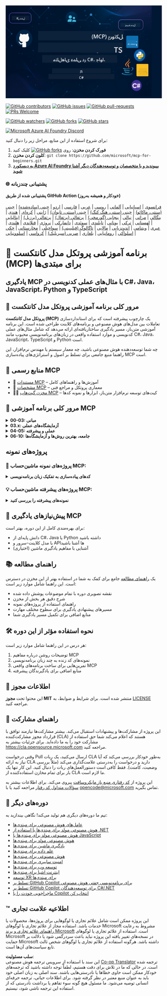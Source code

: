 <!--
CO_OP_TRANSLATOR_METADATA:
{
  "original_hash": "af49e2a6fd462dde6f9ad952d5c8cc6e",
  "translation_date": "2025-06-21T13:35:05+00:00",
  "source_file": "README.md",
  "language_code": "fa"
}
-->
![MCP-for-beginners](../../translated_images/mcp-beginners.2ce2b317996369ff66c5b72e25eff9d4288ab2741fc70c0b4e523d1ae1e249fd.fa.png) 

[![GitHub contributors](https://img.shields.io/github/contributors/microsoft/mcp-for-beginners.svg)](https://GitHub.com/microsoft/mcp-for-beginners/graphs/contributors)
[![GitHub issues](https://img.shields.io/github/issues/microsoft/mcp-for-beginners.svg)](https://GitHub.com/microsoft/mcp-for-beginners/issues)
[![GitHub pull-requests](https://img.shields.io/github/issues-pr/microsoft/mcp-for-beginners.svg)](https://GitHub.com/microsoft/mcp-for-beginners/pulls)
[![PRs Welcome](https://img.shields.io/badge/PRs-welcome-brightgreen.svg?style=flat-square)](http://makeapullrequest.com)

[![GitHub watchers](https://img.shields.io/github/watchers/microsoft/mcp-for-beginners.svg?style=social&label=Watch)](https://GitHub.com/microsoft/mcp-for-beginners/watchers)
[![GitHub forks](https://img.shields.io/github/forks/microsoft/mcp-for-beginners.svg?style=social&label=Fork)](https://GitHub.com/microsoft/mcp-for-beginners/fork)
[![GitHub stars](https://img.shields.io/github/stars/microsoft/mcp-for-beginners?style=social&label=Star)](https://GitHub.com/microsoft/mcp-for-beginners/stargazers)


[![Microsoft Azure AI Foundry Discord](https://dcbadge.vercel.app/api/server/ByRwuEEgH4)](https://discord.com/invite/ByRwuEEgH4)


برای شروع استفاده از این منابع، مراحل زیر را دنبال کنید:
1. **فورک کردن مخزن**: روی [![GitHub forks](https://img.shields.io/github/forks/microsoft/mcp-for-beginners.svg?style=social&label=Fork)](https://GitHub.com/microsoft/mcp-for-beginners/fork) کلیک کنید
2. **کلون کردن مخزن**:   `git clone https://github.com/microsoft/mcp-for-beginners.git`
3. [**به دیسکورد Azure AI Foundry بپیوندید و با متخصصان و توسعه‌دهندگان دیگر آشنا شوید**](https://discord.com/invite/ByRwuEEgH4)


### 🌐 پشتیبانی چندزبانه

#### پشتیبانی شده از طریق GitHub Action (خودکار و همیشه به‌روز)
[فرانسوی](../fr/README.md) | [اسپانیایی](../es/README.md) | [آلمانی](../de/README.md) | [روسی](../ru/README.md) | [عربی](../ar/README.md) | [فارسی](./README.md) | [اردو](../ur/README.md) | [چینی (ساده‌شده)](../zh/README.md) | [چینی (سنتی، ماکائو)](../mo/README.md) | [چینی (سنتی، هنگ کنگ)](../hk/README.md) | [چینی (سنتی، تایوان)](../tw/README.md) | [ژاپنی](../ja/README.md) | [کره‌ای](../ko/README.md) | [هندی](../hi/README.md) | [بنگالی](../bn/README.md) | [مراتی](../mr/README.md) | [نپالی](../ne/README.md) | [پنجابی (گورمخی)](../pa/README.md) | [پرتغالی (پرتغال)](../pt/README.md) | [پرتغالی (برزیل)](../br/README.md) | [ایتالیایی](../it/README.md) | [لهستانی](../pl/README.md) | [ترکی](../tr/README.md) | [یونانی](../el/README.md) | [تایلندی](../th/README.md) | [سوئدی](../sv/README.md) | [دانمارکی](../da/README.md) | [نروژی](../no/README.md) | [فنلاندی](../fi/README.md) | [هلندی](../nl/README.md) | [عبری](../he/README.md) | [ویتنامی](../vi/README.md) | [اندونزیایی](../id/README.md) | [مالایی](../ms/README.md) | [تاگالوگ (فیلیپینی)](../tl/README.md) | [سواحیلی](../sw/README.md) | [مجارستانی](../hu/README.md) | [چکی](../cs/README.md) | [اسلواکی](../sk/README.md) | [رومانیایی](../ro/README.md) | [بلغاری](../bg/README.md) | [صربی (سیریلیک)](../sr/README.md) | [کرواسی](../hr/README.md) | [اسلوونیایی](../sl/README.md)
# 🚀 برنامه آموزشی پروتکل مدل کانتکست (MCP) برای مبتدی‌ها

## **یادگیری MCP با مثال‌های عملی کدنویسی در C#، Java، JavaScript، Python و TypeScript**

## 🧠 مرور کلی برنامه آموزشی پروتکل مدل کانتکست

**پروتکل مدل کانتکست (MCP)** یک چارچوب پیشرفته است که برای استانداردسازی تعاملات بین مدل‌های هوش مصنوعی و برنامه‌های کلاینت طراحی شده است. این برنامه آموزشی متن‌باز، مسیر یادگیری ساختاریافته‌ای ارائه می‌دهد که شامل مثال‌های عملی کدنویسی و موارد استفاده واقعی در زبان‌های برنامه‌نویسی محبوب مانند C#، Java، JavaScript، TypeScript و Python است.

چه شما توسعه‌دهنده هوش مصنوعی باشید، چه معمار سیستم یا مهندس نرم‌افزار، این راهنما منبع جامعی برای تسلط بر اصول و استراتژی‌های پیاده‌سازی MCP است.

## 🔗 منابع رسمی MCP

- 📘 [مستندات MCP](https://modelcontextprotocol.io/) – آموزش‌ها و راهنماهای کامل  
- 📜 [مشخصات MCP](https://spec.modelcontextprotocol.io/) – معماری پروتکل و مراجع فنی  
- 🧑‍💻 [مخزن گیت‌هاب MCP](https://github.com/modelcontextprotocol) – کیت‌های توسعه نرم‌افزار متن‌باز، ابزارها و نمونه کدها  

## 🧭 مرور کلی برنامه آموزشی MCP

<details>
  <summary><strong>00-03: مبانی</strong></summary>

- **00. مقدمه‌ای بر MCP**  
  مرور پروتکل مدل کانتکست و اهمیت آن در زنجیره‌های هوش مصنوعی. [مطالعه بیشتر](./00-Introduction/README.md)
- **01. توضیح مفاهیم اصلی**  
  بررسی عمیق مفاهیم پایه MCP. [مطالعه بیشتر](./01-CoreConcepts/README.md)
- **02. امنیت در MCP**  
  تهدیدات امنیتی و بهترین روش‌ها. [مطالعه بیشتر](./02-Security/README.md)
- **03. شروع کار با MCP**  
  راه‌اندازی محیط، سرورها/کلاینت‌های پایه، ادغام. [مطالعه بیشتر](./03-GettingStarted/README.md)
</details>

<details>
  <summary><strong>03.x: آزمایشگاه‌های عملی</strong></summary>

- **3.1. اولین سرور** – [راهنما](./03-GettingStarted/01-first-server/README.md)
- **3.2. اولین کلاینت** – [راهنما](./03-GettingStarted/02-client/README.md)
- **3.3. کلاینت با LLM** – [راهنما](./03-GettingStarted/03-llm-client/README.md)
- **3.4. استفاده از سرور با Visual Studio Code** – [راهنما](./03-GettingStarted/04-vscode/README.md)
- **3.5. ساخت سرور با استفاده از SSE** – [راهنما](./03-GettingStarted/05-sse-server/README.md)
- **3.6. استریمینگ HTTP** – [راهنما](./03-GettingStarted/06-http-streaming/README.md)
- **3.7. استفاده از AI Toolkit** – [راهنما](./03-GettingStarted/07-aitk/README.md)
- **3.8. تست سرور خود** – [راهنما](./03-GettingStarted/08-testing/README.md)
- **3.9. استقرار سرور شما** – [راهنما](./03-GettingStarted/09-deployment/README.md)
</details>

<details>
  <summary><strong>04-05: عملی و پیشرفته</strong></summary>

- **04. پیاده‌سازی عملی**  
  کیت‌های توسعه نرم‌افزار، دیباگینگ، تست، قالب‌های قابل استفاده مجدد پرامپت. [مطالعه بیشتر](./04-PracticalImplementation/README.md)
- **05. موضوعات پیشرفته در MCP**  
  هوش مصنوعی چندرسانه‌ای، مقیاس‌پذیری، استفاده سازمانی. [مطالعه بیشتر](./05-AdvancedTopics/README.md)
- **5.1. ادغام MCP با Azure** – [راهنما](./05-AdvancedTopics/mcp-integration/README.md)
- **5.2. چندرسانه‌ای بودن** – [راهنما](./05-AdvancedTopics/mcp-multi-modality/README.md)
- **5.3. دمو OAuth2 در MCP** – [راهنما](./05-AdvancedTopics/mcp-oauth2-demo/README.md)
- **5.4. کانتکست‌های ریشه‌ای** – [راهنما](./05-AdvancedTopics/mcp-root-contexts/README.md)
- **5.5. مسیریابی** – [راهنما](./05-AdvancedTopics/mcp-routing/README.md)
- **5.6. نمونه‌برداری** – [راهنما](./05-AdvancedTopics/mcp-sampling/README.md)
- **5.7. مقیاس‌پذیری** – [راهنما](./05-AdvancedTopics/mcp-scaling/README.md)
- **5.8. امنیت** – [راهنما](./05-AdvancedTopics/mcp-security/README.md)
- **5.9. جستجوی وب MCP** – [راهنما](./05-AdvancedTopics/web-search-mcp/README.md)
- **5.10. استریمینگ بلادرنگ** – [راهنما](./05-AdvancedTopics/mcp-realtimestreaming/README.md)
- **5.11. جستجوی وب بلادرنگ** – [راهنما](./05-AdvancedTopics/mcp-realtimesearch/README.md)
</details>

<details>
  <summary><strong>06-10: جامعه، بهترین روش‌ها و آزمایشگاه‌ها</strong></summary>

- **06. مشارکت‌های جامعه** – [راهنما](./06-CommunityContributions/README.md)
- **07. درس‌هایی از پذیرش زودهنگام** – [راهنما](./07-LessonsFromEarlyAdoption/README.md)
- **08. بهترین روش‌ها برای MCP** – [راهنما](./08-BestPractices/README.md)
- **09. مطالعات موردی MCP** – [راهنما](./09-CaseStudy/README.md)
- **10. ساده‌سازی جریان‌های کاری هوش مصنوعی: ساخت سرور MCP با AI Toolkit** – [کارگاه عملی](./10-StreamliningAIWorkflowsBuildingAnMCPServerWithAIToolkit/README.md)
</details>

## پروژه‌های نمونه

### 🧮 پروژه‌های نمونه ماشین‌حساب MCP:
<details>
  <summary><strong>کدهای پیاده‌سازی به تفکیک زبان برنامه‌نویسی</strong></summary>

  - [نمونه سرور MCP با C#](./03-GettingStarted/samples/csharp/README.md)
  - [ماشین‌حساب MCP با Java](./03-GettingStarted/samples/java/calculator/README.md)
  - [دموی MCP با JavaScript](./03-GettingStarted/samples/javascript/README.md)
  - [سرور MCP با Python](../../03-GettingStarted/samples/python/mcp_calculator_server.py)
  - [نمونه MCP با TypeScript](./03-GettingStarted/samples/typescript/README.md)

</details>

### 💡 پروژه‌های پیشرفته ماشین‌حساب MCP:
<details>
  <summary><strong>نمونه‌های پیشرفته را بررسی کنید</strong></summary>

  - [نمونه پیشرفته C#](./04-PracticalImplementation/samples/csharp/README.md)
  - [نمونه اپلیکیشن کانتینری Java](./04-PracticalImplementation/samples/java/containerapp/README.md)
  - [نمونه پیشرفته JavaScript](./04-PracticalImplementation/samples/javascript/README.md)
  - [پیاده‌سازی پیچیده Python](../../04-PracticalImplementation/samples/python/mcp_sample.py)
  - [نمونه کانتینر TypeScript](./04-PracticalImplementation/samples/typescript/README.md)

</details>


## 🎯 پیش‌نیازهای یادگیری MCP

برای بهره‌مندی کامل از این دوره، بهتر است:

- دانش پایه‌ای از C#، Java یا Python داشته باشید
- با مدل کلاینت-سرور و APIها آشنا باشید
- (اختیاری) آشنایی با مفاهیم یادگیری ماشین

## 📚 راهنمای مطالعه

یک [راهنمای مطالعه](./study_guide.md) جامع برای کمک به شما در استفاده بهتر از این مخزن در دسترس است. این راهنما شامل موارد زیر است:

- نقشه تصویری دوره با تمام موضوعات پوشش داده شده
- شرح دقیق هر بخش از مخزن
- راهنمای استفاده از پروژه‌های نمونه
- مسیرهای پیشنهادی یادگیری برای سطوح مختلف مهارت
- منابع اضافی برای تکمیل مسیر یادگیری شما

## 🛠️ نحوه استفاده مؤثر از این دوره

هر درس در این راهنما شامل موارد زیر است:

1. توضیحات روشن درباره مفاهیم MCP  
2. نمونه‌های کد زنده به چند زبان برنامه‌نویسی  
3. تمرین‌هایی برای ساخت برنامه‌های واقعی MCP  
4. منابع اضافی برای یادگیرندگان پیشرفته  

## 📜 اطلاعات مجوز

این محتوا تحت **مجوز MIT** منتشر شده است. برای شرایط و ضوابط، به [LICENSE](../../LICENSE) مراجعه کنید.

## 🤝 راهنمای مشارکت

این پروژه از مشارکت‌ها و پیشنهادات استقبال می‌کند. بیشتر مشارکت‌ها نیازمند توافق با قرارداد مجوز مشارکت‌کننده (CLA) هستند که اعلام می‌کند شما حق استفاده از مشارکت خود را به ما داده‌اید. برای جزئیات بیشتر به <https://cla.opensource.microsoft.com> مراجعه کنید.

وقتی درخواست Pull ارسال می‌کنید، یک ربات CLA به‌طور خودکار بررسی می‌کند که آیا نیاز به ارائه CLA دارید و درخواست را به‌درستی علامت‌گذاری می‌کند (مثلاً بررسی وضعیت، کامنت). فقط کافی است دستورالعمل‌های ربات را دنبال کنید. این کار تنها یک بار برای تمام مخازن استفاده‌کننده از CLA ما لازم است.

این پروژه از [کد رفتاری منبع باز مایکروسافت](https://opensource.microsoft.com/codeofconduct/) پیروی می‌کند. برای اطلاعات بیشتر به [سؤالات متداول کد رفتار](https://opensource.microsoft.com/codeofconduct/faq/) مراجعه کنید یا با [opencode@microsoft.com](mailto:opencode@microsoft.com) تماس بگیرید.

## 🎒 دوره‌های دیگر
تیم ما دوره‌های دیگری هم تولید می‌کند! نگاهی بیندازید به:

- [عامل‌های هوش مصنوعی برای مبتدی‌ها](https://github.com/microsoft/ai-agents-for-beginners?WT.mc_id=academic-105485-koreyst)
- [هوش مصنوعی مولد برای مبتدی‌ها با استفاده از .NET](https://github.com/microsoft/Generative-AI-for-beginners-dotnet?WT.mc_id=academic-105485-koreyst)
- [هوش مصنوعی مولد برای مبتدی‌ها با JavaScript](https://github.com/microsoft/generative-ai-with-javascript?WT.mc_id=academic-105485-koreyst)
- [هوش مصنوعی مولد برای مبتدی‌ها](https://github.com/microsoft/generative-ai-for-beginners?WT.mc_id=academic-105485-koreyst)
- [یادگیری ماشین برای مبتدی‌ها](https://aka.ms/ml-beginners?WT.mc_id=academic-105485-koreyst)
- [علم داده برای مبتدی‌ها](https://aka.ms/datascience-beginners?WT.mc_id=academic-105485-koreyst)
- [هوش مصنوعی برای مبتدی‌ها](https://aka.ms/ai-beginners?WT.mc_id=academic-105485-koreyst)
- [امنیت سایبری برای مبتدی‌ها](https://github.com/microsoft/Security-101??WT.mc_id=academic-96948-sayoung)
- [توسعه وب برای مبتدی‌ها](https://aka.ms/webdev-beginners?WT.mc_id=academic-105485-koreyst)
- [اینترنت اشیا برای مبتدی‌ها](https://aka.ms/iot-beginners?WT.mc_id=academic-105485-koreyst)
- [توسعه XR برای مبتدی‌ها](https://github.com/microsoft/xr-development-for-beginners?WT.mc_id=academic-105485-koreyst)
- [تسلط بر GitHub Copilot برای برنامه‌نویسی جفتی هوش مصنوعی](https://aka.ms/GitHubCopilotAI?WT.mc_id=academic-105485-koreyst)
- [تسلط بر GitHub Copilot برای توسعه‌دهندگان C#/.NET](https://github.com/microsoft/mastering-github-copilot-for-dotnet-csharp-developers?WT.mc_id=academic-105485-koreyst)
- [ماجراجویی خودت را با Copilot انتخاب کن](https://github.com/microsoft/CopilotAdventures?WT.mc_id=academic-105485-koreyst)


## ™️ اطلاعیه علامت تجاری

این پروژه ممکن است شامل علائم تجاری یا لوگوهایی برای پروژه‌ها، محصولات یا خدمات باشد. استفاده مجاز از علائم تجاری یا لوگوهای Microsoft مشروط به رعایت
[راهنمای علائم تجاری و برند Microsoft](https://www.microsoft.com/legal/intellectualproperty/trademarks/usage/general) است.
استفاده از علائم تجاری یا لوگوهای Microsoft در نسخه‌های تغییر یافته این پروژه نباید باعث سردرگمی شود یا دلالت بر حمایت Microsoft داشته باشد.
هرگونه استفاده از علائم تجاری یا لوگوهای شخص ثالث تابع سیاست‌های آن‌ها است.

**سلب مسئولیت**:  
این سند با استفاده از سرویس ترجمه هوش مصنوعی [Co-op Translator](https://github.com/Azure/co-op-translator) ترجمه شده است. در حالی که ما در تلاش برای دقت هستیم، لطفاً توجه داشته باشید که ترجمه‌های خودکار ممکن است حاوی خطاها یا نادرستی‌هایی باشند. سند اصلی به زبان اصلی خود باید به عنوان منبع معتبر در نظر گرفته شود. برای اطلاعات حیاتی، ترجمه حرفه‌ای انسانی توصیه می‌شود. ما مسئول هیچ گونه سوء تفاهم یا برداشت نادرستی که از استفاده این ترجمه ناشی شود، نیستیم.